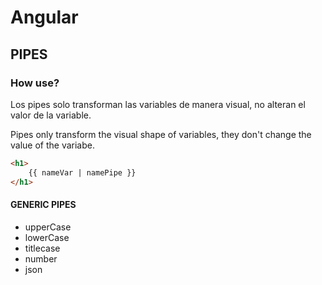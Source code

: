 # Angular

## PIPES

### How use?

Los pipes solo transforman las variables de manera visual, no alteran el valor de la variable.

Pipes only transform the visual shape of variables, they don't change the value of the variabe.

~~~html
<h1>
    {{ nameVar | namePipe }}
</h1>
~~~

#### GENERIC PIPES

* upperCase
* lowerCase
* titlecase
* number
* json